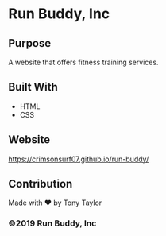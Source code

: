 # Run Buddy, Inc

## Purpose
A website that offers fitness training services. 

## Built With
* HTML
* CSS

## Website
https://crimsonsurf07.github.io/run-buddy/

## Contribution
Made with ❤️ by Tony Taylor

### ©️2019 Run Buddy, Inc 
